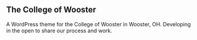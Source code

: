 ## The College of Wooster

A WordPress theme for the College of Wooster in Wooster, OH. Developing in the open to share our process and work.
